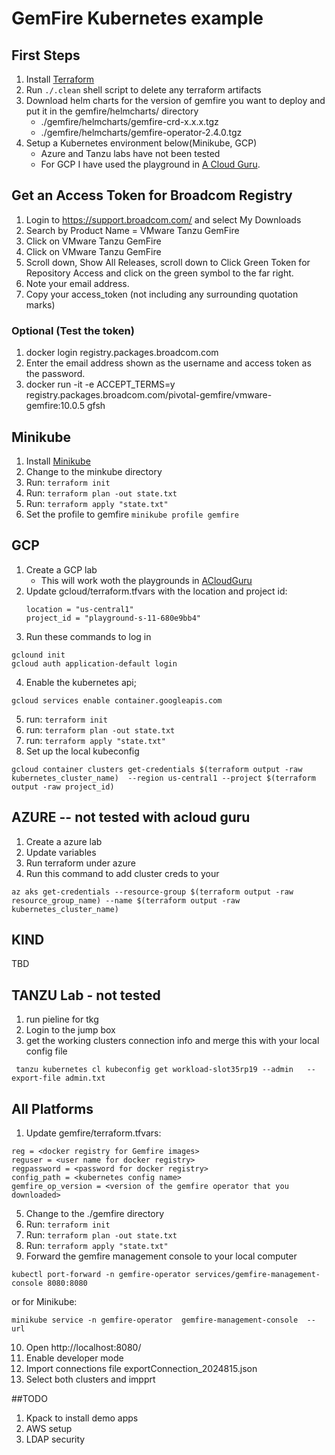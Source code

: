 # GemFire Kubernetes example

## First Steps
1. Install [Terraform](https://registry.terraform.io/)
2. Run ```./.clean``` shell script to delete any terraform artifacts 
3. Download helm charts for the version of gemfire you want to deploy and put it in the gemfire/helmcharts/ directory
    - ./gemfire/helmcharts/gemfire-crd-x.x.x.tgz
    - ./gemfire/helmcharts/gemfire-operator-2.4.0.tgz
4. Setup a Kubernetes environment below(Minikube, GCP) 
   - Azure and Tanzu labs have not been tested 
   - For GCP I have used the playground in [A Cloud Guru](https://learn.acloud.guru/cloud-playground/cloud-sandboxes).
 
## Get an Access Token for Broadcom Registry
1. Login to https://support.broadcom.com/ and select My Downloads
2. Search by Product Name = VMware Tanzu GemFire
3. Click on VMware Tanzu GemFire
4. Click on VMware Tanzu GemFire
5. Scroll down, Show All Releases, scroll down to Click Green Token for Repository Access and click on the green symbol to the far right.
6. Note your email address.  
7. Copy your access_token (not including any surrounding quotation marks)
### Optional (Test the token)
1. docker login registry.packages.broadcom.com
2. Enter the email address shown as the username and access token as the password.
3.  docker run -it -e ACCEPT_TERMS=y registry.packages.broadcom.com/pivotal-gemfire/vmware-gemfire:10.0.5 gfsh

## Minikube
1. Install [Minikube](https://minikube.sigs.k8s.io/docs/)
2. Change to the minkube directory
3. Run: ```terraform init``` 
4. Run: ```terraform plan -out state.txt``` 
5. Run: ```terraform apply "state.txt" ``` 
6. Set the profile to gemfire ```minikube profile gemfire```

## GCP
1. Create a GCP lab 
    - This will work woth the playgrounds in  [ACloudGuru](https://learn.acloud.guru/cloud-playground/cloud-sandboxes)
2. Update gcloud/terraform.tfvars with the location and project id: 
   ```
   location = "us-central1"
   project_id = "playground-s-11-680e9bb4" 
    ```
3. Run these commands to log in 
```
gclound init
gcloud auth application-default login   

```
4. Enable the kubernetes api;
```
gcloud services enable container.googleapis.com
```
5.  run: ```terraform init``` 
6.  run: ```terraform plan -out state.txt``` 
7.  run: ```terraform apply "state.txt" ``` 
8.  Set up the local kubeconfig
```
gcloud container clusters get-credentials $(terraform output -raw kubernetes_cluster_name)  --region us-central1 --project $(terraform output -raw project_id)
```


## AZURE -- not tested with acloud guru
1. Create a azure lab 
2. Update variables
3. Run terraform under azure
4. Run this command to add cluster creds to your   
```
az aks get-credentials --resource-group $(terraform output -raw resource_group_name) --name $(terraform output -raw kubernetes_cluster_name)    
```



## KIND
TBD

## TANZU Lab - not tested
1. run pieline for tkg
2. Login to the jump box
3. get the working clusters connection info and merge this with your local config file
```
 tanzu kubernetes cl kubeconfig get workload-slot35rp19 --admin   --export-file admin.txt
```

## All Platforms
1. Update gemfire/terraform.tfvars:
```
reg = <docker registry for Gemfire images>
reguser = <user name for docker registry>
regpassword = <password for docker registry>
config_path = <kubernetes config name>
gemfire_op_version = <version of the gemfire operator that you downloaded>
```
5.  Change to the ./gemfire directory
6.  Run: ```terraform init``` 
7.  Run: ```terraform plan -out state.txt``` 
8.  Run: ```terraform apply "state.txt" ``` 
9.  Forward the gemfire management console to your local computer
```
kubectl port-forward -n gemfire-operator services/gemfire-management-console 8080:8080 
```
or for Minikube:
```
minikube service -n gemfire-operator  gemfire-management-console  --url
```
10. Open http://localhost:8080/
11. Enable developer mode
12. Import connections file exportConnection_2024815.json
13. Select both clusters and impprt 

##TODO
1. Kpack to install demo apps
2. AWS setup
3. LDAP security

